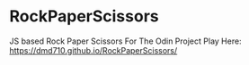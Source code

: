 # RockPaperScissors
JS based Rock Paper Scissors
For The Odin Project
Play Here: https://dmd710.github.io/RockPaperScissors/